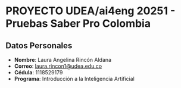 # PROYECTO UDEA/ai4eng 20251 - Pruebas Saber Pro Colombia

## Datos Personales

- **Nombre**: Laura Angelina Rincón Aldana
- **Correo**: laura.rincon1@udea.edu.co
- **Cédula**: 1118529179
- **Programa**: Introducción a la Inteligencia Artificial

